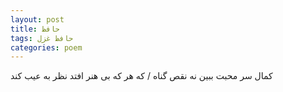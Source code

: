 ```yaml
---
layout: post
title: حافظ
tags: حافظ غزل
categories: poem
---
```


کمال سر محبت ببین نه نقص گناه / که هر که بی هنر افتد نظر به عیب کند